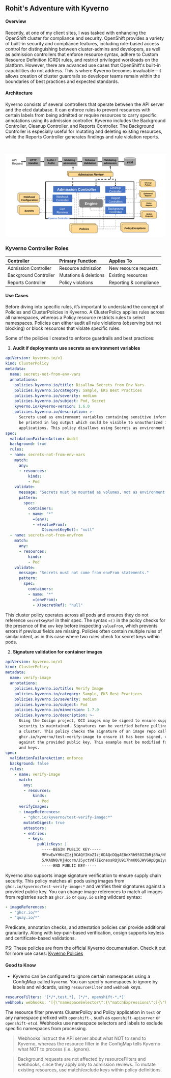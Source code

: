## Rohit's Adventure with Kyverno

#### Overview

Recently, at one of my client sites, I was tasked with enhancing the OpenShift cluster for compliance and security. OpenShift provides a variety of built-in security and compliance features, including role-based access control for distinguishing between cluster-admins and developers, as well as admission controllers that enforce resource syntax, adhere to Custom Resource Definition (CRD) rules, and restrict privileged workloads on the platform. However, there are advanced use cases that OpenShift's built-in capabilities do not address. This is where Kyverno becomes invaluable—it allows creation of cluster guardrails so developer teams remain within the boundaries of best practices and expected standards.

#### Architecture

Kyverno consists of several controllers that operate between the API server and the etcd database. It can enforce rules to prevent resources with certain labels from being admitted or require resources to carry specific annotations using its admission controller. Kyverno includes the Background Controller, Cleanup Controller, and Reports Controller. The Background Controller is especially useful for mutating and deleting existing resources, while the Reports Controller generates findings and rule violation reports.

<br>

![Kyverno Architectural diagram](https://raw.githubusercontent.com/rohit-taneja-redhat/rohit-taneja-redhat.github.io/refs/heads/main/_posts/image.png)
<br>

### Kyverno Controller Roles

| Controller | Primary Function | Applies To |
| :-- | :-- | :-- |
| Admission Controller | Resource admission | New resource requests |
| Background Controller | Mutations \& deletions | Existing resources |
| Reports Controller | Policy violations | Reporting \& compliance |

#### Use Cases

Before diving into specific rules, it’s important to understand the concept of Policies and ClusterPolicies in Kyverno. A ClusterPolicy applies rules across all namespaces, whereas a Policy resource restricts rules to select namespaces. Policies can either audit all rule violations (observing but not blocking) or block resources that violate specific rules.

Some of the policies I created to enforce guardrails and best practices:

1. **Audit if deployments use secrets as environment variables**
   
```yaml
apiVersion: kyverno.io/v1
kind: ClusterPolicy
metadata:
  name: secrets-not-from-env-vars
  annotations:
    policies.kyverno.io/title: Disallow Secrets from Env Vars
    policies.kyverno.io/category: Sample, EKS Best Practices
    policies.kyverno.io/severity: medium
    policies.kyverno.io/subject: Pod, Secret
    kyverno.io/kyverno-version: 1.6.0
    policies.kyverno.io/description: >-
      Secrets used as environment variables containing sensitive information may, if not carefully controlled, 
      be printed in log output which could be visible to unauthorized individuals and captured by forwarding
      applications. This policy disallows using Secrets as environment variables.
spec:
  validationFailureAction: Audit
  background: true
  rules:
  - name: secrets-not-from-env-vars
    match:
      any:
      - resources:
          kinds:
          - Pod
    validate:
      message: "Secrets must be mounted as volumes, not as environment variables."
      pattern:
        spec:
          containers:
          - name: "*"
            =(env):
            - =(valueFrom):
                X(secretKeyRef): "null"
  - name: secrets-not-from-envfrom
    match:
      any:
      - resources:
          kinds:
          - Pod
    validate:
      message: "Secrets must not come from envFrom statements."
      pattern:
        spec:
          containers:
          - name: "*"
            =(envFrom):
            - X(secretRef): "null"
```

This cluster policy operates across all pods and ensures they do not reference `secretKeyRef` in their spec. The syntax `=()` in the policy checks for the presence of the `env` key before inspecting `valueFrom`, which prevents errors if previous fields are missing. Policies often contain multiple rules of similar intent, as in this case where two rules check for secret keys within pods.

2. **Signature validation for container images**
   
```yaml
apiVersion: kyverno.io/v1
kind: ClusterPolicy
metadata:
  name: verify-image
  annotations:
    policies.kyverno.io/title: Verify Image
    policies.kyverno.io/category: Sample, EKS Best Practices
    policies.kyverno.io/severity: medium
    policies.kyverno.io/subject: Pod
    policies.kyverno.io/minversion: 1.7.0
    policies.kyverno.io/description: >-
      Using the Cosign project, OCI images may be signed to ensure supply chain
      security is maintained. Signatures can be verified before pulling into
      a cluster. This policy checks the signature of an image repo called
      ghcr.io/kyverno/test-verify-image to ensure it has been signed, verifying
      against the provided public key. This example must be modified for your own images
      and keys.
spec:
  validationFailureAction: enforce
  background: false
  rules:
    - name: verify-image
      match:
        any:
        - resources:
            kinds:
              - Pod
      verifyImages:
      - imageReferences:
        - "ghcr.io/kyverno/test-verify-image:*"
        mutateDigest: true
        attestors:
        - entries:
          - keys:
              publicKeys: |
                -----BEGIN PUBLIC KEY-----
                MFkwEwYHKoZIzj0CAQYIKoZIzj0DAQcDQgAE8nXRh950IZbRj8Ra/N9sbqOPZrfM
                5/KAQN0/KjHcorm/J5yctVd7iEcnessRQjU917hmKO6JWVGHpDguIyakZA==
                -----END PUBLIC KEY-----
```

Kyverno also supports image signature verification to ensure supply chain security. This policy matches all pods using images from `ghcr.io/kyverno/test-verify-image:*` and verifies their signatures against a provided public key. You can change image references to match all images from registries such as `ghcr.io` or `quay.io` using wildcard syntax:

```yaml
- imageReferences:
  - "ghcr.io/*"
  - "quay.io/*"
```

Predicate, annotation checks, and attestation policies can provide additional granularity. Along with key-pair-based verification, cosign supports keyless and certificate-based validations.

PS: These policies are from the official Kyverno documentation. Check it out for more use cases: [Kyverno Policies](https://release-1-8-0.kyverno.io/policies/other/verify_image/)

#### Good to Know

- Kyverno can be configured to ignore certain namespaces using a ConfigMap called `kyverno`. You can specify namespaces to ignore by labels and wildcards, using `resourceFilter` and `webhook` keys.

```yaml
resourceFilters: '[*/*,test,*], [*/*, openshift-*,*]'
webhook: webhooks: '[{\"namespaceSelector\":{\"matchExpressions\":[{\"key\":\"kubernetes.io/metadata.name\",\"operator\":\"NotIn\",\"values\":[\"kube-system\"]},{\"key\":\"kubernetes.io/metadata.name\",\"operator\":\"NotIn\",\"values\":[\"kyverno\"]}],\"matchLabels\":null}}]'
```

The resource filter prevents ClusterPolicy and Policy application in `test` or any namespace prefixed with `openshift-`, such as `openshift-apiserver` or `openshift-etcd`. Webhooks use namespace selectors and labels to exclude specific namespaces from processing.

> Webhooks instruct the API server about what NOT to send to Kyverno, whereas the resource filter in the ConfigMap tells Kyverno what NOT to process (i.e., ignore).

> Background requests are not affected by resourceFilters and webhooks, since they apply only to admission reviews. To mutate existing resources, use match/exclude keys within policy definitions.

